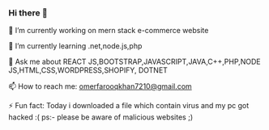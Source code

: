 ### Hi there 👋

 🔭 I’m currently working on mern stack e-commerce website
 
 🌱 I’m currently learning .net,node.js,php
 
 💬 Ask me about REACT JS,BOOTSTRAP,JAVASCRIPT,JAVA,C++,PHP,NODE JS,HTML,CSS,WORDPRESS,SHOPIFY, DOTNET
 
 📫 How to reach me: omerfarooqkhan7210@gmail.com
 
 ⚡ Fun fact: Today i downloaded a file which contain virus and my pc got hacked :(
 ps:- please be aware of malicious websites ;)

